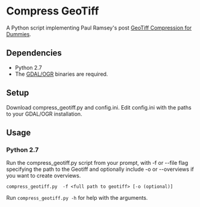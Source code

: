 # Compress GeoTiff

A Python script implementing Paul Ramsey's post [GeoTiff Compression for Dummies](http://blog.cleverelephant.ca/2015/02/geotiff-compression-for-dummies.html).


## Dependencies

- Python 2.7
- The [GDAL/OGR](http://trac.osgeo.org/gdal/wiki/DownloadingGdalBinaries) binaries are required.


## Setup

Download compress_geotiff.py and config.ini. Edit config.ini with the paths to your GDAL/OGR installation.


## Usage

### Python 2.7

Run the compress_geotiff.py script from your prompt, with -f or --file flag specifying the path to the Geotiff and optionally include -o or --overviews if you want to create overviews.

`compress_geotiff.py  -f <full path to geotiff> [-o (optional)]`

Run `compress_geotiff.py -h` for help with the arguments.